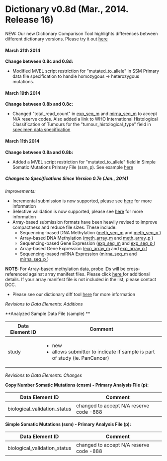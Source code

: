 # Dictionary v0.8d (Mar., 2014. Release 16)

NEW: Our new Dictionary Comparison Tool highlights differences between different dictionary versions. Please try it out [here][15]

#### **March 31th 2014**
**Change between 0.8c and 0.8d:** 

* Modified MVEL script restriction for "mutated_to_allele" in SSM Primary data file specification to handle homozygous -> heterozygous mutations. 

#### **March 19th 2014**
**Change between 0.8b and 0.8c:** 

* Changed "total_read_count" in [exp_seq_m](http://docs.icgc.org/sequencing-based-gene-expression-expseq-analysis-metadata-file-m) and [mirna_seq_m](http://docs.icgc.org/sequencing-based-mirna-expression-mirnaseq-analysis-metadata-file-m) to accept N/A reserve codes. Also added a link to WHO International Histological Classification of Tumours for the "tumour_histological_type" field in [specimen data specification](http://docs.icgc.org/specimen-data-file-specimen) 

#### **March 11th 2014**
**Change between 0.8a and 0.8b:** 

* Added a MVEL script restriction for "mutated_to_allele" field in Simple Somatic Mutations Primary File (ssm_p). See example [here](http://docs.icgc.org/mvel-script-restriction-examples) 

##### Changes to Specifications Since Version 0.7e (Jan., 2014)

_Improvements:_

* Incremental submission is now supported, please see [here][1] for more information
* Selective validation is now supported, please see [here][2] for more information
* Array-based submission formats have been heavily revised to improve compactness and reduce file sizes. These include:
    * Sequencing-based DNA Methylation ([meth_seq_m][3] and [ meth_seq_p ][4])
    * Array-based DNA Methylation ([meth_array_m][5] and [ meth_array_p ][6])
    * Sequencing-based Gene Expression ([exp_seq_m][7] and [ exp_seq_p ][8])
    * Array-based Gene Expression ([exp_array_m][9] and [ exp_array_p ][10])
    * Sequencing-based miRNA Expression ([mirna_seq_m][11] and [ mirna_seq_p ][12])

**NOTE:** For Array-based methylation data, probe IDs will be cross-referenced against array manifest files. Please click [ here ][13] for additional details. If your array manifest file is not included in the list, please contact DCC.

* Please see our dictionary diff tool [here][14] for more information

_Revisions to Data Elements: Additions_

**Analyzed Sample Data File (sample) **

| Data Element ID |  Comment |
| ----- | ---- |
| study |<ul><li>new</li><li>allows submitter to indicate if sample is part of study (ie. PanCancer)</li></ul> |

 

_Revisions to Data Elements: Changes_

**Copy Number Somatic Mutations (cnsm) - Primary Analysis File (p):**

| Data Element ID |  Comment |
| ----- | ---- |
| biological_validation_status | changed to accept N/A reserve code -888 |

 

**Simple Somatic Mutations (ssm) - Primary Analysis File (p):**

| Data Element ID |  Comment |
| ----- | ---- |
| biological_validation_status | changed to accept N/A reserve code -888 |

 

[1]: https://docs.icgc.org/incremental-submission-feature
[2]: https://docs.icgc.org/selective-validation-feature
[3]: http://docs.icgc.org/sequencing-based-dna-methylation-methseq-analysis-metadata-file-m
[4]: http://docs.icgc.org/sequencing-based-dna-methylation-methseq-primary-file-p
[5]: http://docs.icgc.org/array-based-dna-methylation-metharray-analysis-metadata-file-m
[6]: http://docs.icgc.org/array-based-dna-methylation-metharray-primary-file-p
[7]: http://docs.icgc.org/sequencing-based-gene-expression-expseq-analysis-metadata-file-m
[8]: http://docs.icgc.org/sequencing-based-gene-expression-expseq-primary-file-p
[9]: http://docs.icgc.org/array-based-gene-expression-exparray-analysis-metadata-file-m
[10]: http://docs.icgc.org/array-based-gene-expression-exparray-primary-file-p
[11]: http://docs.icgc.org/sequencing-based-mirna-expression-mirnaseq-analysis-metadata-file-m
[12]: http://docs.icgc.org/sequencing-based-mirna-expression-mirnaseq-primary-file-p
[13]: http://docs.icgc.org/methylation-array-manifests
[14]: http://submissions.dcc.icgc.org/dictionary.html
[15]: https://submissions.dcc.icgc.org/dictionary.html
